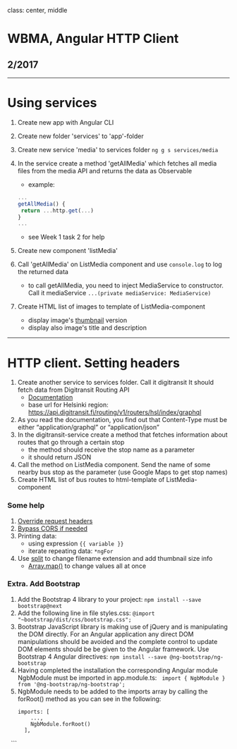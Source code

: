 class: center, middle

# WBMA, Angular HTTP Client

## 2/2017

---

# Using services

1. Create new app with Angular CLI
2. Create new folder 'services' to 'app'-folder
3. Create new service 'media' to services folder ```ng g s services/media```
4. In the service create a method 'getAllMedia' which fetches all media files from the media API and returns the data as Observable
    * example: 
    ```javascript
    ...
    getAllMedia() {    
     return ...http.get(...)
    }
    ...
    ```
    * see Week 1 task 2 for help
5. Create new component 'listMedia' 
6. Call 'getAllMedia' on ListMedia component and use ```console.log``` to log the returned data 
    - to call getAllMedia, you need to inject MediaService to constructor. Call it mediaService ```...(private mediaService: MediaService)```
    
7. Create HTML list of images to template of ListMedia-component
    - display image's [thumbnail](http://media.mw.metropolia.fi/wbma/docs/#api-Media-GetFile) version
    - display also image's title and description

---

# HTTP client. Setting headers

1. Create another service to services folder. Call it digitransit It should fetch data from Digitransit Routing API
    - [Documentation](https://digitransit.fi/en/developers/apis/1-routing-api/)
    - base url for Helsinki region: https://api.digitransit.fi/routing/v1/routers/hsl/index/graphql
2. As you read the documentation, you find out that Content-Type must be either “application/graphql” or “application/json”
3. In the digitransit-service create a method that fetches information about routes that go through a certain stop
    - the method should receive the stop name as a parameter
    - it should return JSON
4. Call the method on ListMedia component. Send the name of some nearby bus stop as the parameter (use Google Maps to get stop names) 
5. Create HTML list of bus routes to html-template of ListMedia-component

### Some help

1. [Override request headers](https://angular.io/guide/http#headers)
2. [Bypass CORS if needed](https://www.thepolyglotdeveloper.com/2014/08/bypass-cors-errors-testing-apis-locally/)
3. Printing data:
    - using expression ```{{ variable }}```
    - iterate repeating data: ```*ngFor```
4. Use [split](https://developer.mozilla.org/en-US/docs/Web/JavaScript/Reference/Global_Objects/String/split) to change filename extension and add thumbnail size info
    - [Array.map()](https://developer.mozilla.org/en-US/docs/Web/JavaScript/Reference/Global_Objects/Array/map) to change values all at once


### Extra. Add Bootstrap
1. Add the Bootstrap 4 library to your project: ```npm install --save bootstrap@next```
2. Add the following line in file styles.css: ```@import "~bootstrap/dist/css/bootstrap.css";```
3. Bootstrap JavaScript library is making use of jQuery and is manipulating the DOM directly. For an Angular application any direct DOM manipulations should be avoided and the complete control to update DOM elements should be be given to the Angular framework. Use Bootstrap 4 Angular directives: ```npm install --save @ng-bootstrap/ng-bootstrap```
4. Having completed the installation the corresponding Angular module NgbModule must be imported in app.module.ts:
   ```
   import { NgbModule } from '@ng-bootstrap/ng-bootstrap';
   ```
5. NgbModule needs to be added to the imports array by calling the forRoot() method as you can see in the following:
   ```
   imports: [
       ...,
       NgbModule.forRoot()
     ],
   ```


